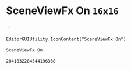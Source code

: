 # SceneViewFx On `16x16`
<img src="/img/SceneViewFx%20On.png" width=16 height=16>

``` CSharp
EditorGUIUtility.IconContent("SceneViewFx On")
```
```
SceneViewFx On
```
```
2041832284544196338
```
